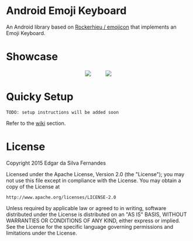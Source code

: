 # Android Emoji Keyboard
An Android library based on [Rockerhieu / emojicon](https://github.com/rockerhieu/emojicon) that implements an Emoji Keyboard.

<a name="showcase" />

# Showcase
<p align="center">
<img src="showcase/telegram.gif" align="center"  hspace="18">
<img src="showcase/whatsapp.gif" align="center" hspace="18">
</p>

# Quicky Setup
```
TODO: setup instructions will be added soon
```

Refer to the [wiki](https://github.com/instachat/emoji-library/wiki/Development) section.

<a name="license"></a>
# License
Copyright 2015 Edgar da Silva Fernandes

Licensed under the Apache License, Version 2.0 (the "License");
you may not use this file except in compliance with the License.
You may obtain a copy of the License at

    http://www.apache.org/licenses/LICENSE-2.0

Unless required by applicable law or agreed to in writing, software
distributed under the License is distributed on an "AS IS" BASIS,
WITHOUT WARRANTIES OR CONDITIONS OF ANY KIND, either express or implied.
See the License for the specific language governing permissions and
limitations under the License.